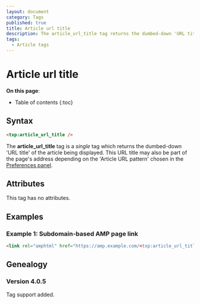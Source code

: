 ```yaml
---
layout: document
category: Tags
published: true
title: Article url title
description: The article_url_title tag returns the dumbed-down 'URL title' of the article being displayed.
tags:
  - Article tags
---
```


# Article url title

**On this page**:

* Table of contents
{:toc}

## Syntax

~~~ html
<txp:article_url_title />
~~~

The **article_url_title** tag is a *single* tag which returns the dumbed-down 'URL title' of the article being displayed. This URL title may also be part of the page's address depending on the 'Article URL pattern' chosen in the [Preferences panel](https://docs.textpattern.com/administration/preferences-panel#article-url-pattern).

## Attributes

This tag has no attributes.

## Examples

### Example 1: Subdomain-based AMP page link

~~~ html
<link rel="amphtml" href="https://amp.example.com/<txp:article_url_title />">
~~~

## Genealogy

### Version 4.0.5

Tag support added.
